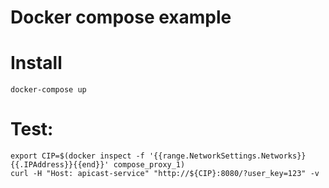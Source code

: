 # Docker compose example

# Install

```
docker-compose up
```

# Test:

```
export CIP=$(docker inspect -f '{{range.NetworkSettings.Networks}}{{.IPAddress}}{{end}}' compose_proxy_1)
curl -H "Host: apicast-service" "http://${CIP}:8080/?user_key=123" -v
```
